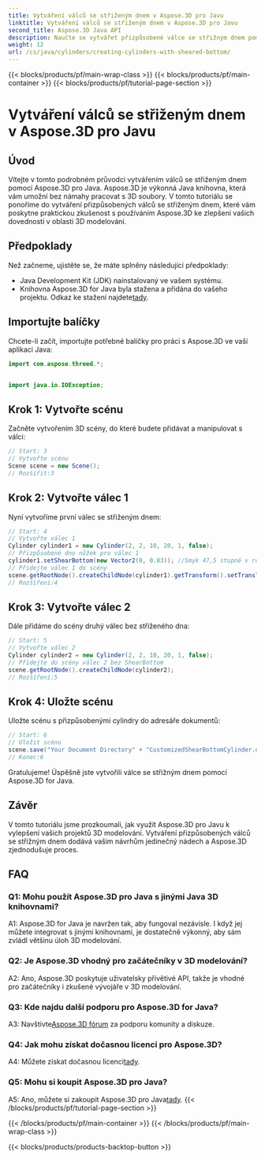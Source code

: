 ```yaml
---
title: Vytváření válců se střiženým dnem v Aspose.3D pro Javu
linktitle: Vytváření válců se střiženým dnem v Aspose.3D pro Javu
second_title: Aspose.3D Java API
description: Naučte se vytvářet přizpůsobené válce se střižným dnem pomocí Aspose.3D pro Java. Zvyšte své dovednosti v oblasti 3D modelování pomocí tohoto podrobného průvodce.
weight: 12
url: /cs/java/cylinders/creating-cylinders-with-sheared-bottom/
---
```


{{< blocks/products/pf/main-wrap-class >}}
{{< blocks/products/pf/main-container >}}
{{< blocks/products/pf/tutorial-page-section >}}

# Vytváření válců se střiženým dnem v Aspose.3D pro Javu

## Úvod

Vítejte v tomto podrobném průvodci vytvářením válců se střiženým dnem pomocí Aspose.3D pro Java. Aspose.3D je výkonná Java knihovna, která vám umožní bez námahy pracovat s 3D soubory. V tomto tutoriálu se ponoříme do vytváření přizpůsobených válců se střiženým dnem, které vám poskytne praktickou zkušenost s používáním Aspose.3D ke zlepšení vašich dovedností v oblasti 3D modelování.

## Předpoklady

Než začneme, ujistěte se, že máte splněny následující předpoklady:
- Java Development Kit (JDK) nainstalovaný ve vašem systému.
-  Knihovna Aspose.3D for Java byla stažena a přidána do vašeho projektu. Odkaz ke stažení najdete[tady](https://releases.aspose.com/3d/java/).

## Importujte balíčky

Chcete-li začít, importujte potřebné balíčky pro práci s Aspose.3D ve vaší aplikaci Java:
```java
import com.aspose.threed.*;


import java.io.IOException;
```

## Krok 1: Vytvořte scénu

Začněte vytvořením 3D scény, do které budete přidávat a manipulovat s válci:
```java
// Start: 3
// Vytvořte scénu
Scene scene = new Scene();
// Rozšířit:3
```

## Krok 2: Vytvořte válec 1

Nyní vytvoříme první válec se střiženým dnem:
```java
// Start: 4
// Vytvořte válec 1
Cylinder cylinder1 = new Cylinder(2, 2, 10, 20, 1, false);
// Přizpůsobené dno nůžek pro válec 1
cylinder1.setShearBottom(new Vector2(0, 0.83)); //Smyk 47,5 stupně v rovině xy (osa z)
// Přidejte válec 1 do scény
scene.getRootNode().createChildNode(cylinder1).getTransform().setTranslation(10, 0, 0);
// Rozšíření:4
```

## Krok 3: Vytvořte válec 2

Dále přidáme do scény druhý válec bez střiženého dna:
```java
// Start: 5
// Vytvořte válec 2
Cylinder cylinder2 = new Cylinder(2, 2, 10, 20, 1, false);
// Přidejte do scény válec 2 bez ShearBottom
scene.getRootNode().createChildNode(cylinder2);
// Rozšíření:5
```

## Krok 4: Uložte scénu

Uložte scénu s přizpůsobenými cylindry do adresáře dokumentů:
```java
// Start: 6
// Uložit scénu
scene.save("Your Document Directory" + "CustomizedShearBottomCylinder.obj", FileFormat.WAVEFRONTOBJ);
// Konec:6
```

Gratulujeme! Úspěšně jste vytvořili válce se střižným dnem pomocí Aspose.3D for Java.

## Závěr

V tomto tutoriálu jsme prozkoumali, jak využít Aspose.3D pro Javu k vylepšení vašich projektů 3D modelování. Vytváření přizpůsobených válců se střižným dnem dodává vašim návrhům jedinečný nádech a Aspose.3D zjednodušuje proces.

## FAQ

### Q1: Mohu použít Aspose.3D pro Java s jinými Java 3D knihovnami?

A1: Aspose.3D for Java je navržen tak, aby fungoval nezávisle. I když jej můžete integrovat s jinými knihovnami, je dostatečně výkonný, aby sám zvládl většinu úloh 3D modelování.

### Q2: Je Aspose.3D vhodný pro začátečníky v 3D modelování?

A2: Ano, Aspose.3D poskytuje uživatelsky přívětivé API, takže je vhodné pro začátečníky i zkušené vývojáře v 3D modelování.

### Q3: Kde najdu další podporu pro Aspose.3D for Java?

 A3: Navštivte[Aspose.3D fórum](https://forum.aspose.com/c/3d/18) za podporu komunity a diskuze.

### Q4: Jak mohu získat dočasnou licenci pro Aspose.3D?

 A4: Můžete získat dočasnou licenci[tady](https://purchase.aspose.com/temporary-license/).

### Q5: Mohu si koupit Aspose.3D pro Java?

 A5: Ano, můžete si zakoupit Aspose.3D pro Java[tady](https://purchase.aspose.com/buy).
{{< /blocks/products/pf/tutorial-page-section >}}

{{< /blocks/products/pf/main-container >}}
{{< /blocks/products/pf/main-wrap-class >}}

{{< blocks/products/products-backtop-button >}}
